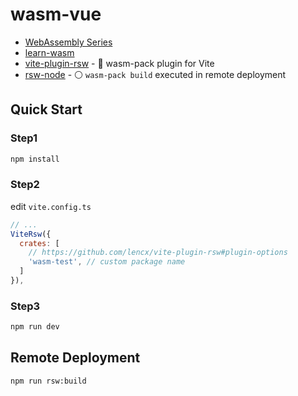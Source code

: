 # wasm-vue

- [WebAssembly Series](https://github.com/lencx/z/discussions/22)
- [learn-wasm](https://github.com/lencx/learn-wasm)
- [vite-plugin-rsw](https://github.com/lencx/vite-plugin-rsw) - 🦀 wasm-pack plugin for Vite
- [rsw-node](https://github.com/lencx/rsw-node) - ⚪️ `wasm-pack build` executed in remote deployment

## Quick Start

### Step1

```bash
npm install
```

### Step2

edit `vite.config.ts`

```js
// ...
ViteRsw({
  crates: [
    // https://github.com/lencx/vite-plugin-rsw#plugin-options
    'wasm-test', // custom package name
  ]
}),
```

### Step3

```bash
npm run dev
```

## Remote Deployment

```bash
npm run rsw:build
```
